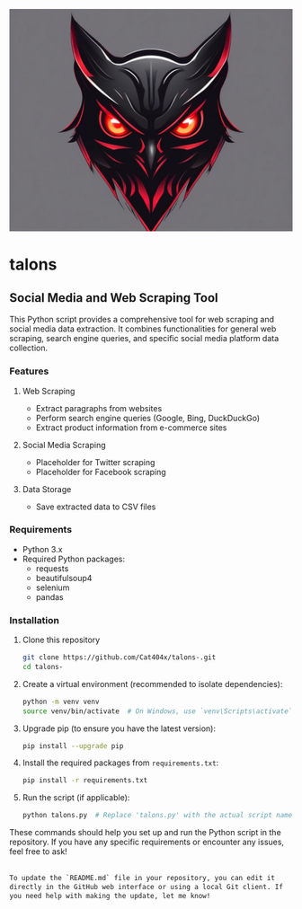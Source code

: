 
![Alt text]( IMG_1525.jpeg )

# talons

## Social Media and Web Scraping Tool

This Python script provides a comprehensive tool for web scraping and social media data extraction. It combines functionalities for general web scraping, search engine queries, and specific social media platform data collection.

### Features

1. Web Scraping
   - Extract paragraphs from websites
   - Perform search engine queries (Google, Bing, DuckDuckGo)
   - Extract product information from e-commerce sites

2. Social Media Scraping
   - Placeholder for Twitter scraping
   - Placeholder for Facebook scraping

3. Data Storage
   - Save extracted data to CSV files

### Requirements

- Python 3.x
- Required Python packages:
  - requests
  - beautifulsoup4
  - selenium
  - pandas

### Installation

1. Clone this repository
   ```sh
   git clone https://github.com/Cat404x/talons-.git
   cd talons-
   ```

2. Create a virtual environment (recommended to isolate dependencies):
   ```sh
   python -m venv venv
   source venv/bin/activate  # On Windows, use `venv\Scripts\activate`
   ```

3. Upgrade pip (to ensure you have the latest version):
   ```sh
   pip install --upgrade pip
   ```

4. Install the required packages from `requirements.txt`:
   ```sh
   pip install -r requirements.txt
   ```

5. Run the script (if applicable):
   ```sh
   python talons.py  # Replace 'talons.py' with the actual script name
   ```

These commands should help you set up and run the Python script in the repository. If you have any specific requirements or encounter any issues, feel free to ask!
```

To update the `README.md` file in your repository, you can edit it directly in the GitHub web interface or using a local Git client. If you need help with making the update, let me know!

